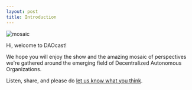 ```yaml
---
layout: post
title: Introduction
---
```


![mosaic](http://wallpoper.com/images/00/24/07/85/abstract-mosaic_00240785.jpg)

Hi, welcome to DAOcast!

We hope you will enjoy the show and the amazing mosaic of perspectives we're gathered around the emerging field of Decentralized Autonomous Organizations.

Listen, share, and please do [let us know what you think](mailto:danilo@daostack.io).
